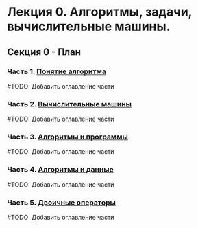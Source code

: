 # Лекция 0.  Алгоритмы, задачи, вычислительные машины.

## Секция 0 - План

### Часть 1. [Понятие алгоритма](0_1_algorithms.md)
#TODO: Добавить оглавление части

### Часть 2. [Вычислительные машины](0_2_computers.md)
#TODO: Добавить оглавление части

### Часть 3. [Алгоритмы и программы](0_3_programms.md)
#TODO: Добавить оглавление части

### Часть 4. [Алгоритмы и данные](0_4_variables.md)
#TODO: Добавить оглавление части

### Часть 5. [Двоичные операторы](0_5_binary_operators.md)
#TODO: Добавить оглавление части


